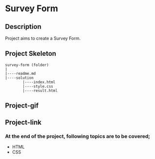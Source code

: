 # Survey Form
## Description
Project aims to create a Survey Form.
## Project Skeleton
```
survey-form (folder)
|
|----readme.md                   
|----solution
        |----index.html  
        |----style.css   
        |----result.html 
```
## Project-gif

## Project-link

### At the end of the project, following topics are to be covered;
- HTML
- CSS
